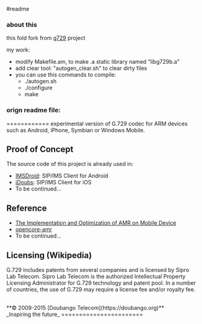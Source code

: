 #readme 

### about this

this fold fork from [g729](https://github.com/DoubangoTelecom/g729) project

my work:
* modify Makefile.am, to make .a static library named "libg729b.a"
* add clear tool: "autogen_clear.sh" to clear dirty files
* you can use this commands to compile:
	* ./autogen.sh
	* ./configure
	* make

### orign readme file:
============
﻿experimental version of G.729 codec for ARM devices such as Android, iPhone, Symbian or Windows Mobile.
## Proof of Concept ##
The source code of this project is already used in:
  * [IMSDroid](https://github.com/DoubangoTelecom/imsdroid/): SIP/IMS Client for Android
  * [iDoubs](https://github.com/DoubangoTelecom/idoubs/): SIP/IMS Client for iOS
  * To be continued...

## Reference ##
  * [The Implementation and Optimization of AMR on Mobile Device](http://www.academypublisher.com/ojs/index.php/jsw/article/download/0409984991/1429)
  * [opencore-amr](http://sourceforge.net/projects/opencore-amr/)
  * To be continued...

## Licensing (Wikipedia) ##
G.729 includes patents from several companies and is licensed by Sipro Lab Telecom. Sipro Lab Telecom is the authorized Intellectual Property Licensing Administrator for G.729 technology and patent pool. In a number of countries, the use of G.729 may require a license fee and/or royalty fee.

<br />
**© 2009-2015 [Doubango Telecom](https://doubango.org)** <br />
_Inspiring the future_
=======================
